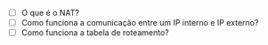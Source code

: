 
- [ ] O que é o NAT? 
- [ ] Como funciona a comunicação entre um IP interno e IP externo? 
- [ ] Como funciona a tabela de roteamento? 
